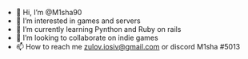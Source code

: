- 👋 Hi, I’m @M1sha90
- 👀 I’m interested in games and servers
- 🌱 I’m currently learning Pynthon and Ruby on rails
- 💞️ I’m looking to collaborate on indie games
- 📫 How to reach me zulov.iosiv@gmail.com or discord M1sha #5013

<!---
M1sha90/M1sha90 is a ✨ special ✨ repository because its `README.md` (this file) appears on your GitHub profile.
You can click the Preview link to take a look at your changes.
--->
